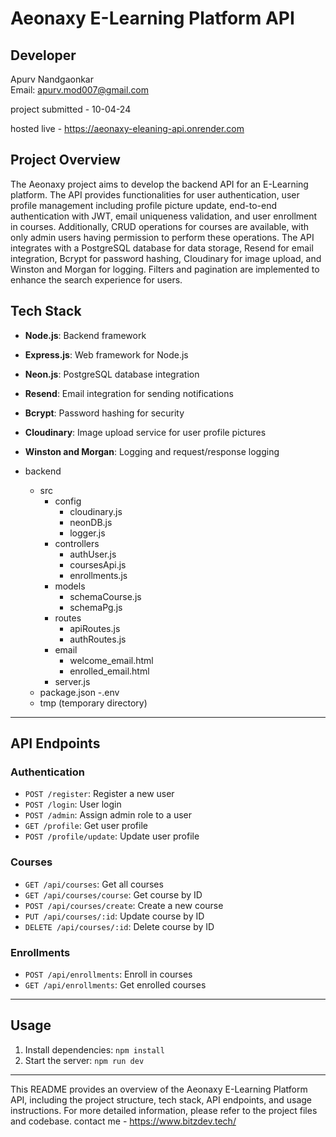 # Aeonaxy E-Learning Platform API

## Developer
Apurv Nandgaonkar  
Email: apurv.mod007@gmail.com

project submitted - 10-04-24

hosted live - https://aeonaxy-eleaning-api.onrender.com



## Project Overview
The Aeonaxy project aims to develop the backend API for an E-Learning platform. The API provides functionalities for user authentication, user profile management including profile picture update, end-to-end authentication with JWT, email uniqueness validation, and user enrollment in courses. Additionally, CRUD operations for courses are available, with only admin users having permission to perform these operations. The API integrates with a PostgreSQL database for data storage, Resend for email integration, Bcrypt for password hashing, Cloudinary for image upload, and Winston and Morgan for logging. Filters and pagination are implemented to enhance the search experience for users.

## Tech Stack
- **Node.js**: Backend framework
- **Express.js**: Web framework for Node.js
- **Neon.js**: PostgreSQL database integration
- **Resend**: Email integration for sending notifications
- **Bcrypt**: Password hashing for security
- **Cloudinary**: Image upload service for user profile pictures
- **Winston and Morgan**: Logging and request/response logging

- backend
  - src
    - config
      - cloudinary.js
      - neonDB.js
      - logger.js
    - controllers
      - authUser.js
      - coursesApi.js
      - enrollments.js
    - models
      - schemaCourse.js
      - schemaPg.js
    - routes
      - apiRoutes.js
      - authRoutes.js
    - email
      - welcome_email.html
      - enrolled_email.html
    - server.js
  - package.json
  -.env
  - tmp (temporary directory)

  
---

## API Endpoints
### Authentication
- `POST /register`: Register a new user
- `POST /login`: User login
- `POST /admin`: Assign admin role to a user
- `GET /profile`: Get user profile
- `POST /profile/update`: Update user profile

### Courses
- `GET /api/courses`: Get all courses
- `GET /api/courses/course`: Get course by ID
- `POST /api/courses/create`: Create a new course
- `PUT /api/courses/:id`: Update course by ID
- `DELETE /api/courses/:id`: Delete course by ID

### Enrollments
- `POST /api/enrollments`: Enroll in courses
- `GET /api/enrollments`: Get enrolled courses

---

## Usage
1. Install dependencies: `npm install`
2. Start the server: `npm run dev`

---

This README provides an overview of the Aeonaxy E-Learning Platform API, including the project structure, tech stack, API endpoints, and usage instructions. For more detailed information, please refer to the project files and codebase.
contact me - https://www.bitzdev.tech/

